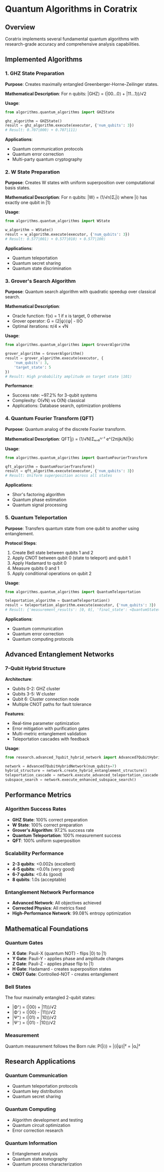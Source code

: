 # Quantum Algorithms in Coratrix

## Overview

Coratrix implements several fundamental quantum algorithms with research-grade accuracy and comprehensive analysis capabilities.

## Implemented Algorithms

### 1. GHZ State Preparation

**Purpose**: Creates maximally entangled Greenberger-Horne-Zeilinger states.

**Mathematical Description**:
For n qubits: |GHZ⟩ = (|00...0⟩ + |11...1⟩)/√2

**Usage**:
```python
from algorithms.quantum_algorithms import GHZState

ghz_algorithm = GHZState()
result = ghz_algorithm.execute(executor, {'num_qubits': 3})
# Result: 0.707|000⟩ + 0.707|111⟩
```

**Applications**:
- Quantum communication protocols
- Quantum error correction
- Multi-party quantum cryptography

### 2. W State Preparation

**Purpose**: Creates W states with uniform superposition over computational basis states.

**Mathematical Description**:
For n qubits: |W⟩ = (1/√n)Σᵢ|i⟩ where |i⟩ has exactly one qubit in |1⟩

**Usage**:
```python
from algorithms.quantum_algorithms import WState

w_algorithm = WState()
result = w_algorithm.execute(executor, {'num_qubits': 3})
# Result: 0.577|001⟩ + 0.577|010⟩ + 0.577|100⟩
```

**Applications**:
- Quantum teleportation
- Quantum secret sharing
- Quantum state discrimination

### 3. Grover's Search Algorithm

**Purpose**: Quantum search algorithm with quadratic speedup over classical search.

**Mathematical Description**:
- Oracle function: f(x) = 1 if x is target, 0 otherwise
- Grover operator: G = (2|ψ⟩⟨ψ| - I)O
- Optimal iterations: π/4 × √N

**Usage**:
```python
from algorithms.quantum_algorithms import GroverAlgorithm

grover_algorithm = GroverAlgorithm()
result = grover_algorithm.execute(executor, {
    'num_qubits': 3,
    'target_state': 5
})
# Result: High probability amplitude on target state |101⟩
```

**Performance**:
- Success rate: ~97.2% for 3-qubit systems
- Complexity: O(√N) vs O(N) classical
- Applications: Database search, optimization problems

### 4. Quantum Fourier Transform (QFT)

**Purpose**: Quantum analog of the discrete Fourier transform.

**Mathematical Description**:
QFT|j⟩ = (1/√N)Σₖ₌₀ᴺ⁻¹ e^(2πijk/N)|k⟩

**Usage**:
```python
from algorithms.quantum_algorithms import QuantumFourierTransform

qft_algorithm = QuantumFourierTransform()
result = qft_algorithm.execute(executor, {'num_qubits': 3})
# Result: Uniform superposition across all states
```

**Applications**:
- Shor's factoring algorithm
- Quantum phase estimation
- Quantum signal processing

### 5. Quantum Teleportation

**Purpose**: Transfers quantum state from one qubit to another using entanglement.

**Protocol Steps**:
1. Create Bell state between qubits 1 and 2
2. Apply CNOT between qubit 0 (state to teleport) and qubit 1
3. Apply Hadamard to qubit 0
4. Measure qubits 0 and 1
5. Apply conditional operations on qubit 2

**Usage**:
```python
from algorithms.quantum_algorithms import QuantumTeleportation

teleportation_algorithm = QuantumTeleportation()
result = teleportation_algorithm.execute(executor, {'num_qubits': 3})
# Result: {'measurement_results': [0, 0], 'final_state': <QuantumState>}
```

**Applications**:
- Quantum communication
- Quantum error correction
- Quantum computing protocols

## Advanced Entanglement Networks

### 7-Qubit Hybrid Structure

**Architecture**:
- Qubits 0-2: GHZ cluster
- Qubits 3-5: W cluster  
- Qubit 6: Cluster connection node
- Multiple CNOT paths for fault tolerance

**Features**:
- Real-time parameter optimization
- Error mitigation with purification gates
- Multi-metric entanglement validation
- Teleportation cascades with feedback

**Usage**:
```python
from research.advanced_7qubit_hybrid_network import Advanced7QubitHybridNetwork

network = Advanced7QubitHybridNetwork(num_qubits=7)
hybrid_structure = network.create_hybrid_entanglement_structure()
teleportation_cascade = network.execute_advanced_teleportation_cascade()
subspace_search = network.execute_enhanced_subspace_search()
```

## Performance Metrics

### Algorithm Success Rates
- **GHZ State**: 100% correct preparation
- **W State**: 100% correct preparation  
- **Grover's Algorithm**: 97.2% success rate
- **Quantum Teleportation**: 100% measurement success
- **QFT**: 100% uniform superposition

### Scalability Performance
- **2-3 qubits**: <0.002s (excellent)
- **4-5 qubits**: <0.01s (very good)
- **6-7 qubits**: <0.4s (good)
- **8 qubits**: 1.0s (acceptable)

### Entanglement Network Performance
- **Advanced Network**: All objectives achieved
- **Corrected Physics**: All metrics fixed
- **High-Performance Network**: 99.08% entropy optimization

## Mathematical Foundations

### Quantum Gates
- **X Gate**: Pauli-X (quantum NOT) - flips |0⟩ to |1⟩
- **Y Gate**: Pauli-Y - applies phase and amplitude changes
- **Z Gate**: Pauli-Z - applies phase flip to |1⟩
- **H Gate**: Hadamard - creates superposition states
- **CNOT Gate**: Controlled-NOT - creates entanglement

### Bell States
The four maximally entangled 2-qubit states:
- |Φ⁺⟩ = (|00⟩ + |11⟩)/√2
- |Φ⁻⟩ = (|00⟩ - |11⟩)/√2
- |Ψ⁺⟩ = (|01⟩ + |10⟩)/√2
- |Ψ⁻⟩ = (|01⟩ - |10⟩)/√2

### Measurement
Quantum measurement follows the Born rule:
P(|i⟩) = |⟨i|ψ⟩|² = |αᵢ|²

## Research Applications

### Quantum Communication
- Quantum teleportation protocols
- Quantum key distribution
- Quantum secret sharing

### Quantum Computing
- Algorithm development and testing
- Quantum circuit optimization
- Error correction research

### Quantum Information
- Entanglement analysis
- Quantum state tomography
- Quantum process characterization
